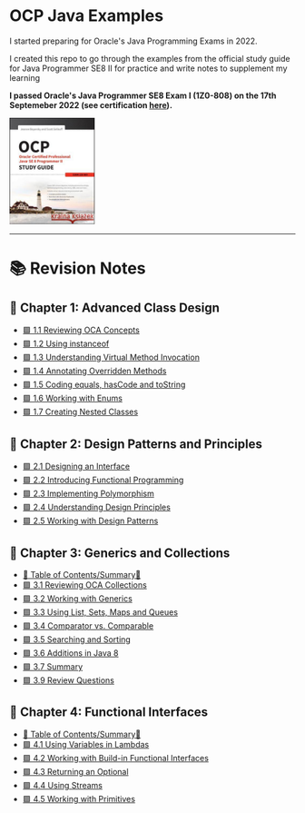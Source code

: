 # OCP Java Examples

I started preparing for Oracle's Java Programming Exams in 2022.

I created this repo to go through the examples from the official study guide for Java Programmer SE8 II for practice and write notes to supplement my learning

**I passed Oracle's Java Programmer SE8 Exam I (1Z0-808) on the 17th Septemeber 2022 (see certification [here](https://catalog-education.oracle.com/pls/certview/sharebadge?id=EA07F7E87C58656C402C410B4210C568878D18157BE7312F361477BEF21C9D87)).**

<img src="Book Cover.jpg" width="150px">

<hr>

# 📚 Revision Notes

 ## 🧠 Chapter 1: Advanced Class Design
- [🟪 1.1 Reviewing OCA Concepts](/src/chapter_1/chapter_1_1_access_modifiers)
- [🟪 1.2 Using instanceof](/src/chapter_1/chapter_1_2_using_instanceof)
- [🟪 1.3 Understanding Virtual Method Invocation](/src/chapter_1/chapter_1_3_virtual_method_invocation)
- [🟪 1.4 Annotating Overridden Methods](/src/chapter_1/chapter_1_4_annotating_overridden_methods)
- [🟪 1.5 Coding equals, hasCode and toString](/src/chapter_1/chapter_1_5_equals_hashCode_toString)
- [🟪 1.6 Working with Enums](/src/chapter_1/chapter_1_6_enums)
- [🟪 1.7 Creating Nested Classes](/src/chapter_1/chapter_1_7_creating_nested_classes)

## 🧠 Chapter 2: Design Patterns and Principles
- [🟪 2.1 Designing an Interface](/src/chapter_2/chapter_2_1_designing_an_interface)
- [🟪 2.2 Introducing Functional Programming](/src/chapter_2/chapter_2_2_intro_functional_programming)
- [🟪 2.3 Implementing Polymorphism](/src/chapter_2/chapter_2_3_implementing_polymorphism)
- [🟪 2.4 Understanding Design Principles](/src/chapter_2/chapter_2_4_understanding_design_principles)
- [🟪 2.5 Working with Design Patterns](/src/chapter_2/chapter_2_5_working_with_design_patterns)

## 🧠 Chapter 3: Generics and Collections
- [📜 Table of Contents/Summary📜 ](/src/chapter_3/)
- [🟪 3.1 Reviewing OCA Collections](/src/chapter_3/chapter_3_1_reviewing_oca_collections)
- [🟪 3.2 Working with Generics](/src/chapter_3/chapter_3_2_working_with_generics)
- [🟪 3.3 Using List, Sets, Maps and Queues](/src/chapter_3/chapter_3_3_using_lists_sets_maps_queues)
- [🟪 3.4 Comparator vs. Comparable](/src/chapter_3/chapter_3_4_comparator_vs_comparable)
- [🟪 3.5 Searching and Sorting](/src/chapter_3/chapter_3_5_searching_and_sorting/)
- [🟪 3.6 Additions in Java 8](/src/chapter_3/chapter_3_6_additions_in_java_8/)
- [🟪 3.7 Summary](/src/chapter_3/)
- [🟪 3.9 Review Questions](/src/review_questions/chapter_3/)

## 🧠 Chapter 4: Functional Interfaces
- [📜 Table of Contents/Summary📜 ](/src/chapter_4/)
- [🟪 4.1 Using Variables in Lambdas](/src/chapter_4/c_4_1_using_variables_in_lambdas/)
- [🟪 4.2 Working with Build-in Functional Interfaces](/src/chapter_4/c_4_2_workingWithBuiltInFunctionalInterfaces/)
- [🟪 4.3 Returning an Optional](/src/chapter_4/c_4_3_returningAnOptional//)
- [🟪 4.4 Using Streams](/src/chapter_4/c_4_4_streams/)
- [🟪 4.5 Working with Primitives](/src/chapter_4/c_4_5_workingWithPrimitives/)